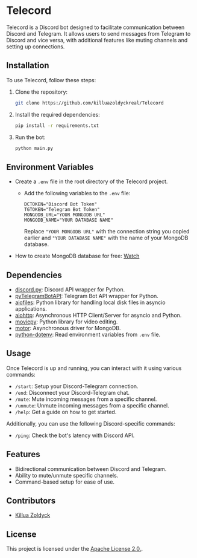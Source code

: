 # Telecord

Telecord is a Discord bot designed to facilitate communication between Discord and Telegram. It allows users to send messages from Telegram to Discord and vice versa, with additional features like muting channels and setting up connections.

## Installation

To use Telecord, follow these steps:

1. Clone the repository:

   ```bash
   git clone https://github.com/killuazoldyckreal/Telecord
   ```

2. Install the required dependencies:

   ```bash
   pip install -r requirements.txt
   ```

3. Run the bot:
   ```bash
   python main.py
   ```

## Environment Variables

- Create a `.env` file in the root directory of the Telecord project.
   - Add the following variables to the `.env` file:
     ```
     DCTOKEN="Discord Bot Token"
     TGTOKEN="Telegram Bot Token"
     MONGODB_URL="YOUR MONGODB URL"
     MONGODB_NAME="YOUR DATABASE NAME"
     ```
     Replace `"YOUR MONGODB URL"` with the connection string you copied earlier and `"YOUR DATABASE NAME"` with the name of your MongoDB database.

- How to create MongoDB database for free: [Watch](https://youtu.be/jZ5MbbXbs7A)
   
## Dependencies

- [discord.py](https://pypi.org/project/discord.py/): Discord API wrapper for Python.
- [pyTelegramBotAPI](https://pypi.org/project/pyTelegramBotAPI/): Telegram Bot API wrapper for Python.
- [aiofiles](https://pypi.org/project/aiofiles/): Python library for handling local disk files in asyncio applications.
- [aiohttp](https://pypi.org/project/aiohttp/): Asynchronous HTTP Client/Server for asyncio and Python.
- [moviepy](https://pypi.org/project/moviepy/): Python library for video editing.
- [motor](https://pypi.org/project/motor/): Asynchronous driver for MongoDB.
- [python-dotenv](https://pypi.org/project/python-dotenv/): Read environment variables from `.env` file.

## Usage

Once Telecord is up and running, you can interact with it using various commands:

- `/start`: Setup your Discord-Telegram connection.
- `/end`: Disconnect your Discord-Telegram chat.
- `/mute`: Mute incoming messages from a specific channel.
- `/unmute`: Unmute incoming messages from a specific channel.
- `/help`: Get a guide on how to get started.

Additionally, you can use the following Discord-specific commands:

- `/ping`: Check the bot's latency with Discord API.

## Features

- Bidirectional communication between Discord and Telegram.
- Ability to mute/unmute specific channels.
- Command-based setup for ease of use.

## Contributors

- [Killua Zoldyck](https://github.com/killuazoldyckreal)

## License

This project is licensed under the [Apache License 2.0.](LICENSE).
